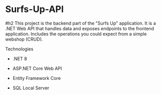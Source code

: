 ﻿# Surfs-Up-API
 
#h2 This project is the backend part of the "Surfs Up" application. It is a .NET Web API that handles data and exposes endpoints to the frontend application.
Includes the operations you could expect from a simple webshop (CRUD).

Technologies

- .NET 8

- ASP.NET Core Web API

- Entity Framework Core

- SQL Local Server
